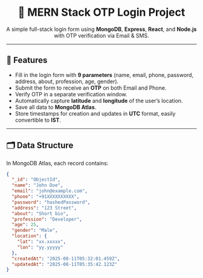 <h1 align="center">📌 MERN Stack OTP Login Project</h1>

<p align="center">
  A simple full-stack login form using <strong>MongoDB</strong>, <strong>Express</strong>, <strong>React</strong>, and <strong>Node.js</strong> with OTP verification via Email & SMS.
</p>

---

<h2>🚀 Features</h2>

<ul>
  <li>Fill in the login form with <strong>9 parameters</strong> (name, email, phone, password, address, about, profession, age, gender).</li>
  <li>Submit the form to receive an <strong>OTP</strong> on both Email and Phone.</li>
  <li>Verify OTP in a separate verification window.</li>
  <li>Automatically capture <strong>latitude</strong> and <strong>longitude</strong> of the user’s location.</li>
  <li>Save all data to <strong>MongoDB Atlas</strong>.</li>
  <li>Store timestamps for creation and updates in <strong>UTC</strong> format, easily convertible to <strong>IST</strong>.</li>
</ul>

---

<h2>🗂 Data Structure</h2>

In MongoDB Atlas, each record contains:

```json
{
  "_id": "ObjectId",
  "name": "John Doe",
  "email": "john@example.com",
  "phone": "+91XXXXXXXXXX",
  "password": "hashedPassword",
  "address": "123 Street",
  "about": "Short bio",
  "profession": "Developer",
  "age": 25,
  "gender": "Male",
  "location": {
    "lat": "xx.xxxxx",
    "lon": "yy.yyyyy"
  },
  "createdAt": "2025-08-11T05:32:01.459Z",
  "updatedAt": "2025-08-11T05:35:42.123Z"
}
